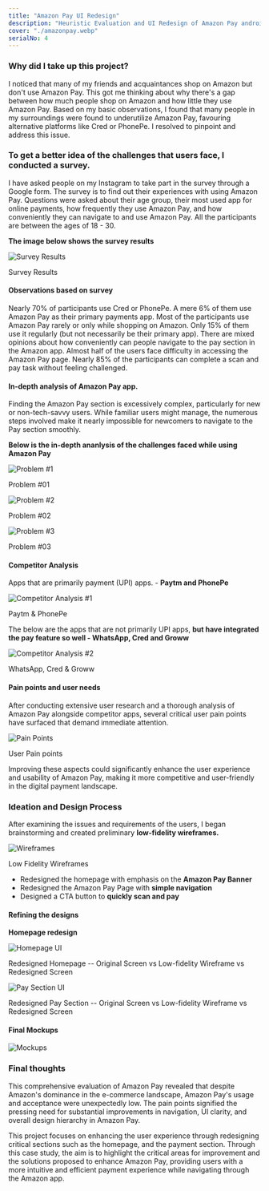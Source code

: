 ```yaml
---
title: "Amazon Pay UI Redesign"
description: "Heuristic Evaluation and UI Redesign of Amazon Pay android application to find out why very few people use Amazon Pay in India."
cover: "./amazonpay.webp"
serialNo: 4
---
```


<div class='max-w-screen-sm'>

### Why <span class="text-black/50"> did I take up this project?</span>

I noticed that many of my friends and acquaintances shop on Amazon but don't use Amazon Pay. This got me thinking about why there's a gap between how much people shop on Amazon and how little they use Amazon Pay. Based on my basic observations, I found that many people in my surroundings were found to underutilize Amazon Pay, favouring alternative platforms like Cred or PhonePe. I resolved to pinpoint and address this issue.


### <span class="text-black/50">To get a better idea of </span>the challenges <span class="text-black/50"> that users face, I conducted a survey.</span>    

I have asked people on my Instagram to take part in the survey through a Google form. The survey is to find out their experiences with using Amazon Pay. Questions were asked about their age group, their most used app for online payments, how frequently they use Amazon Pay, and how conveniently they can navigate to and use Amazon Pay. All the participants are between the ages of 18 - 30. 

**The image below shows the survey results**

</div>

![Survey Results](Survey.webp)<div class="text-left font-mono text-black/25 text-sm">Survey Results</div>

<div class='max-w-screen-sm '>

#### Observations <span class="text-black/50">based on survey</span>
Nearly 70% of participants use Cred or PhonePe. A mere 6% of them use Amazon Pay as their primary payments app. Most of the participants use Amazon Pay rarely or only while shopping on Amazon. Only 15% of them use it regularly (but not necessarily be their primary app). There are mixed opinions about how conveniently can people navigate to the pay section in the Amazon app. Almost half of the users face difficulty in accessing the Amazon Pay page. Nearly 85% of the participants can complete a scan and pay task without feeling challenged.


#### In-depth analysis <span class="text-black/50"> of Amazon Pay app.</span>

Finding the Amazon Pay section is excessively complex, particularly for new or non-tech-savvy users. While familiar users might manage, the numerous steps involved make it nearly impossible for newcomers to navigate to the Pay section smoothly. 

**Below is the in-depth ananlysis of the challenges faced while using Amazon Pay**

</div>

<div class='max-w-screen-lg'>

![Problem #1](Problem1.webp)<div class="text-left font-mono text-black/25 text-sm">Problem #01</div>


![Problem #2](Problem2.webp)<div class="text-left font-mono text-black/25 text-sm">Problem #02</div>


![Problem #3](Problem3.webp) <div class="text-left font-mono text-black/25 text-sm">Problem #03</div>

</div>

<div class='max-w-screen-sm '>

#### Competitor <span class="text-black/50"> Analysis </span>

Apps that are primarily payment (UPI) apps. - **Paytm and PhonePe**

![Competitor Analysis #1](Competitor1.webp)<div class="text-left font-mono text-black/25 text-sm">Paytm & PhonePe</div>

The below are the apps that are not primarily UPI apps, **but have integrated the pay feature so well - WhatsApp, Cred and Groww**

![Competitor Analysis #2](Competitor2.webp)<div class="text-left font-mono text-black/25 text-sm">WhatsApp, Cred & Groww</div>


#### Pain points <span class="text-black/50"> and user needs</span>
After conducting extensive user research and a thorough analysis of Amazon Pay alongside competitor apps, several critical user pain points have surfaced that demand immediate attention.

![Pain Points](pain-points.webp)<div class="text-left font-mono text-black/25 text-sm">User Pain points</div>

Improving these aspects could significantly enhance the user experience and usability of Amazon Pay, making it more competitive and user-friendly in the digital payment landscape.


### <span class="text-black/50"> Ideation and </span> Design Process

After examining the issues and requirements of the users, I began brainstorming and created preliminary **low-fidelity wireframes.**
</div>

![Wireframes](lo-fi-wfs.webp)<div class="text-left font-mono text-black/25 text-sm">Low Fidelity Wireframes</div>

<div class='max-w-screen-sm '>

- Redesigned the homepage with emphasis on the **Amazon Pay Banner**
- Redesigned the Amazon Pay Page with **simple navigation**
- Designed a CTA button to **quickly scan and pay**

#### Refining <span class="text-black/50"> the designs</span>

**Homepage redesign**
</div>

![Homepage UI](Prototype_Homepage.webp)<div class="text-center font-mono text-black/25 text-sm">Redesigned Homepage -- Original Screen  vs  Low-fidelity Wireframe  vs  Redesigned Screen</div>


![Pay Section UI](Prototype_AmazonPay.webp)<div class="text-center font-mono text-black/25 text-sm">Redesigned Pay Section -- Original Screen  vs  Low-fidelity Wireframe  vs  Redesigned Screen</div>

<div class="max-w-screen-sm ">


#### Final Mockups </div>
![Mockups](UI.webp)

<div class="max-w-screen-sm ">

###  <span class="text-black/50">Final </span>thoughts

This comprehensive evaluation of Amazon Pay revealed that despite Amazon's dominance in the e-commerce landscape, Amazon Pay's usage and acceptance were unexpectedly low. The pain points signified the pressing need for substantial improvements in navigation, UI clarity, and overall design hierarchy in Amazon Pay.

This project focuses on enhancing the user experience through redesigning critical sections such as the homepage, and the payment section. Through this case study, the aim is to highlight the critical areas for improvement and the solutions proposed to enhance Amazon Pay, providing users with a more intuitive and efficient payment experience while navigating through the Amazon app.
</div>